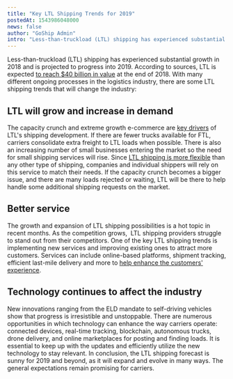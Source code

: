 ```yaml
---
title: "Key LTL Shipping Trends for 2019"
postedAt: 1543986048000
news: false
author: "GoShip Admin"
intro: "Less-than-truckload (LTL) shipping has experienced substantial growth in 2018 and is projected to progress into 2019. According to sources, LTL is expected to reach $40 billion in value at the end of 2018. With many different ongoing processes in the logistics industry, there are some LTL shipping trends that will change the industry: \n\nLTL will grow and increase in demand\n-\n\nThe capacity crunch and extreme growth e-commerce are key drivers of LTL's shipping development. If there are fewer trucks available "
---
```

Less-than-truckload (LTL) shipping has experienced substantial growth in 2018 and is projected to progress into 2019. According to sources, LTL is expected [to reach $40 billion in value](https://www.supplychain247.com/article/less_than_truckload_market_analysis_and_insight) at the end of 2018. With many different ongoing processes in the logistics industry, there are some LTL shipping trends that will change the industry:

**LTL will grow and increase in demand**
----------------------------------------

The capacity crunch and extreme growth e-commerce are [key drivers](https://cerasis.com/ltl-market-analysis/) of LTL's shipping development. If there are fewer trucks available for FTL, carriers consolidate extra freight to LTL loads when possible. There is also an increasing number of small businesses entering the market so the need for small shipping services will rise. Since [LTL shipping is more flexible](https://www.goship.com/blog/how-to-make-ltl-shipping-easy/) than any other type of shipping, companies and individual shippers will rely on this service to match their needs. If the capacity crunch becomes a bigger issue, and there are many loads rejected or waiting, LTL will be there to help handle some additional shipping requests on the market.

**Better service**
------------------

The growth and expansion of LTL shipping possibilities is a hot topic in recent months. As the competition grows,  LTL shipping providers struggle to stand out from their competitors. One of the key LTL shipping trends is implementing new services and improving existing ones to attract more customers. Services can include online-based platforms, shipment tracking, efficient last-mile delivery and more to [help enhance the customers' experience](https://www.goship.com/blog/how-to-improve-your-customers-experience-through-shipping/).

**Technology continues to affect the industry**
-----------------------------------------------

New innovations ranging from the ELD mandate to self-driving vehicles show that progress is irresistible and unstoppable. There are numerous opportunities in which technology can enhance the way carriers operate: connected devices, real-time tracking, blockchain, autonomous trucks, drone delivery, and online marketplaces for posting and finding loads. It is essential to keep up with the updates and efficiently utilize the new technology to stay relevant. In conclusion, the LTL shipping forecast is sunny for 2019 and beyond, as it will expand and evolve in many ways. The general expectations remain promising for carriers.

